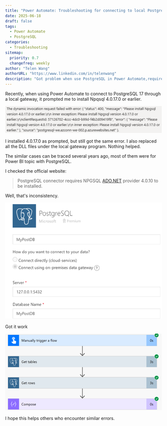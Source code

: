 ```yaml
---
title: "Power Automate: Troubleshooting for connecting to local PostgreSQL (requires Npqsql 4.0.17.0 to be installed)"
date: 2025-06-18
draft: false
tags:
  - Power Automate
  - PostgreSQL
categories:
  - Troubleshooting
sitemap:
  priority: 0.7
  changefreq: weekly
author: "Telen Wang"
authorURL: "https://www.linkedin.com/in/telenwang"
description: "Got problem when use PostgreSQL in Power Automate,requires Npqsql 4.0.17.0 to be installed ? This article may give you a lead for solving the problem. "
---
```


Recently, when using Power Automate to connect to PostgreSQL 17 through a local gateway, it prompted me to install Npqsql 4.0.17.0 or earlier.

![](/Screenshot2025-06-01125642.png)

I installed 4.0.17.0 as prompted, but still got the same error. I also replaced all the DLL files under the local gateway program. Nothing helped. 

The similar cases can be traced several years ago, most of them were for Power BI topic with PostgreSQL. 

I checked the official website:

> PostgreSQL connector requires NPGSQL [ADO.NET](http://ado.net/) provider 4.0.10 to be installed.

Well, that's inconsistency. 

![](/Screenshot2025-06-01130937.png)

Got it work

![](/Screenshot2025-06-01131035.png)

I hope this helps others who encounter similar errors.